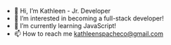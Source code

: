 - 👋 Hi, I’m Kathleen - Jr. Developer
- 👀 I’m interested in becoming a full-stack developer!
- 🌱 I’m currently learning JavaScript!
- 📫 How to reach me kathleenspacheco@gmail.com
